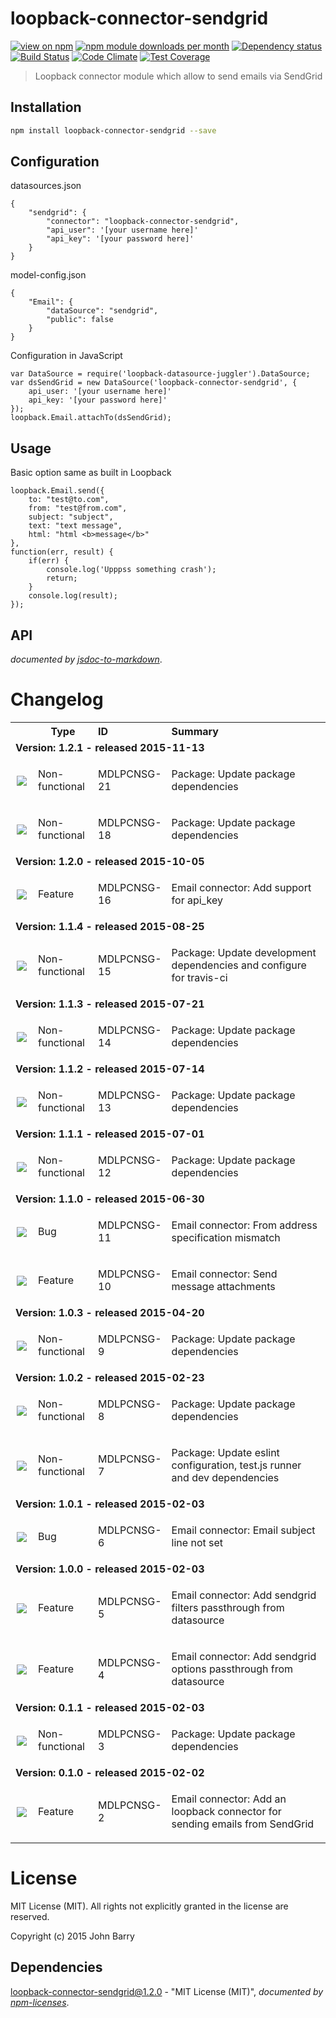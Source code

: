 # loopback-connector-sendgrid
[![view on npm](http://img.shields.io/npm/v/loopback-connector-sendgrid.svg?style=flat)](https://www.npmjs.org/package/loopback-connector-sendgrid)
[![npm module downloads per month](http://img.shields.io/npm/dm/loopback-connector-sendgrid.svg?style=flat)](https://www.npmjs.org/package/loopback-connector-sendgrid)
[![Dependency status](https://david-dm.org/Cellarise/loopback-connector-sendgrid.svg?style=flat)](https://david-dm.org/Cellarise/loopback-connector-sendgrid)
[![Build Status](https://travis-ci.org/Cellarise/loopback-connector-sendgrid.svg?branch=master)](https://travis-ci.org/Cellarise/loopback-connector-sendgrid)
[![Code
Climate](https://codeclimate.com/github/Cellarise/loopback-connector-sendgrid/badges/gpa.svg)](https://codeclimate.com/github/Cellarise/loopback-connector-sendgrid)
[![Test Coverage](https://codeclimate.com/github/Cellarise/loopback-connector-sendgrid/badges/coverage.svg)](https://codeclimate.com/github/Cellarise/loopback-connector-sendgrid/badges/coverage.svg)

> Loopback connector module which allow to send emails via SendGrid


## Installation

````sh
npm install loopback-connector-sendgrid --save
````

## Configuration

datasources.json

    {
        "sendgrid": {
            "connector": "loopback-connector-sendgrid",
            "api_user": '[your username here]'
            "api_key": '[your password here]'
        }
    }

model-config.json

    {
        "Email": {
            "dataSource": "sendgrid",
            "public": false
        }
    }

Configuration in JavaScript

    var DataSource = require('loopback-datasource-juggler').DataSource;
    var dsSendGrid = new DataSource('loopback-connector-sendgrid', {
        api_user: '[your username here]'
        api_key: '[your password here]'
    });
    loopback.Email.attachTo(dsSendGrid);

## Usage

Basic option same as built in Loopback

    loopback.Email.send({
        to: "test@to.com",
        from: "test@from.com",
        subject: "subject",
        text: "text message",
        html: "html <b>message</b>"
    },
    function(err, result) {
        if(err) {
            console.log('Upppss something crash');
            return;
        }
        console.log(result);
    });


## API
*documented by [jsdoc-to-markdown](https://github.com/75lb/jsdoc-to-markdown)*.


# Changelog

<table style="width:100%;border-spacing:0px;border-collapse:collapse;margin:0px;padding:0px;border-width:0px;">
  <tr>
    <th style="width:20px;text-align:center;"></th>
    <th style="width:80px;text-align:center;">Type</th>
    <th style="width:80px;text-align:left;">ID</th>
    <th style="text-align:left;">Summary</th>
  </tr>
    
<tr>
        <td colspan=4><strong>Version: 1.2.1 - released 2015-11-13</strong></td>
      </tr>
        
<tr>
            <td style="width:20px;padding:0;margin:0;text-align:center;"><img src="https://jira.cellarise.com:80/secure/viewavatar?size=xsmall&amp;avatarId=10419&amp;avatarType=issuetype"/></td>
            <td style="width:80px;text-align:left;">Non-functional</td>
            <td style="width:80px;text-align:left;">MDLPCNSG-21</td>
            <td><p>Package: Update package dependencies</p><p></p></td>
          </tr>
        
<tr>
            <td style="width:20px;padding:0;margin:0;text-align:center;"><img src="https://jira.cellarise.com:80/secure/viewavatar?size=xsmall&amp;avatarId=10419&amp;avatarType=issuetype"/></td>
            <td style="width:80px;text-align:left;">Non-functional</td>
            <td style="width:80px;text-align:left;">MDLPCNSG-18</td>
            <td><p>Package: Update package dependencies</p><p></p></td>
          </tr>
        
    
<tr>
        <td colspan=4><strong>Version: 1.2.0 - released 2015-10-05</strong></td>
      </tr>
        
<tr>
            <td style="width:20px;padding:0;margin:0;text-align:center;"><img src="https://jira.cellarise.com:80/secure/viewavatar?size=xsmall&amp;avatarId=10411&amp;avatarType=issuetype"/></td>
            <td style="width:80px;text-align:left;">Feature</td>
            <td style="width:80px;text-align:left;">MDLPCNSG-16</td>
            <td><p>Email connector: Add support for api_key</p><p></p></td>
          </tr>
        
    
<tr>
        <td colspan=4><strong>Version: 1.1.4 - released 2015-08-25</strong></td>
      </tr>
        
<tr>
            <td style="width:20px;padding:0;margin:0;text-align:center;"><img src="https://jira.cellarise.com:80/secure/viewavatar?size=xsmall&amp;avatarId=10419&amp;avatarType=issuetype"/></td>
            <td style="width:80px;text-align:left;">Non-functional</td>
            <td style="width:80px;text-align:left;">MDLPCNSG-15</td>
            <td><p>Package: Update development dependencies and configure for travis-ci</p><p></p></td>
          </tr>
        
    
<tr>
        <td colspan=4><strong>Version: 1.1.3 - released 2015-07-21</strong></td>
      </tr>
        
<tr>
            <td style="width:20px;padding:0;margin:0;text-align:center;"><img src="https://jira.cellarise.com:80/secure/viewavatar?size=xsmall&amp;avatarId=10419&amp;avatarType=issuetype"/></td>
            <td style="width:80px;text-align:left;">Non-functional</td>
            <td style="width:80px;text-align:left;">MDLPCNSG-14</td>
            <td><p>Package: Update package dependencies</p><p></p></td>
          </tr>
        
    
<tr>
        <td colspan=4><strong>Version: 1.1.2 - released 2015-07-14</strong></td>
      </tr>
        
<tr>
            <td style="width:20px;padding:0;margin:0;text-align:center;"><img src="https://jira.cellarise.com:80/secure/viewavatar?size=xsmall&amp;avatarId=10419&amp;avatarType=issuetype"/></td>
            <td style="width:80px;text-align:left;">Non-functional</td>
            <td style="width:80px;text-align:left;">MDLPCNSG-13</td>
            <td><p>Package: Update package dependencies</p><p></p></td>
          </tr>
        
    
<tr>
        <td colspan=4><strong>Version: 1.1.1 - released 2015-07-01</strong></td>
      </tr>
        
<tr>
            <td style="width:20px;padding:0;margin:0;text-align:center;"><img src="https://jira.cellarise.com:80/secure/viewavatar?size=xsmall&amp;avatarId=10419&amp;avatarType=issuetype"/></td>
            <td style="width:80px;text-align:left;">Non-functional</td>
            <td style="width:80px;text-align:left;">MDLPCNSG-12</td>
            <td><p>Package: Update package dependencies</p><p></p></td>
          </tr>
        
    
<tr>
        <td colspan=4><strong>Version: 1.1.0 - released 2015-06-30</strong></td>
      </tr>
        
<tr>
            <td style="width:20px;padding:0;margin:0;text-align:center;"><img src="https://jira.cellarise.com:80/secure/viewavatar?size=xsmall&amp;avatarId=10403&amp;avatarType=issuetype"/></td>
            <td style="width:80px;text-align:left;">Bug</td>
            <td style="width:80px;text-align:left;">MDLPCNSG-11</td>
            <td><p>Email connector: From address specification mismatch</p><p></p></td>
          </tr>
        
<tr>
            <td style="width:20px;padding:0;margin:0;text-align:center;"><img src="https://jira.cellarise.com:80/secure/viewavatar?size=xsmall&amp;avatarId=10411&amp;avatarType=issuetype"/></td>
            <td style="width:80px;text-align:left;">Feature</td>
            <td style="width:80px;text-align:left;">MDLPCNSG-10</td>
            <td><p>Email connector: Send message attachments</p><p></p></td>
          </tr>
        
    
<tr>
        <td colspan=4><strong>Version: 1.0.3 - released 2015-04-20</strong></td>
      </tr>
        
<tr>
            <td style="width:20px;padding:0;margin:0;text-align:center;"><img src="https://jira.cellarise.com:80/secure/viewavatar?size=xsmall&amp;avatarId=10419&amp;avatarType=issuetype"/></td>
            <td style="width:80px;text-align:left;">Non-functional</td>
            <td style="width:80px;text-align:left;">MDLPCNSG-9</td>
            <td><p>Package: Update package dependencies</p><p></p></td>
          </tr>
        
    
<tr>
        <td colspan=4><strong>Version: 1.0.2 - released 2015-02-23</strong></td>
      </tr>
        
<tr>
            <td style="width:20px;padding:0;margin:0;text-align:center;"><img src="https://jira.cellarise.com:80/secure/viewavatar?size=xsmall&amp;avatarId=10419&amp;avatarType=issuetype"/></td>
            <td style="width:80px;text-align:left;">Non-functional</td>
            <td style="width:80px;text-align:left;">MDLPCNSG-8</td>
            <td><p>Package: Update package dependencies</p><p></p></td>
          </tr>
        
<tr>
            <td style="width:20px;padding:0;margin:0;text-align:center;"><img src="https://jira.cellarise.com:80/secure/viewavatar?size=xsmall&amp;avatarId=10419&amp;avatarType=issuetype"/></td>
            <td style="width:80px;text-align:left;">Non-functional</td>
            <td style="width:80px;text-align:left;">MDLPCNSG-7</td>
            <td><p>Package: Update eslint configuration, test.js runner and dev dependencies</p><p></p></td>
          </tr>
        
    
<tr>
        <td colspan=4><strong>Version: 1.0.1 - released 2015-02-03</strong></td>
      </tr>
        
<tr>
            <td style="width:20px;padding:0;margin:0;text-align:center;"><img src="https://jira.cellarise.com:80/secure/viewavatar?size=xsmall&amp;avatarId=10403&amp;avatarType=issuetype"/></td>
            <td style="width:80px;text-align:left;">Bug</td>
            <td style="width:80px;text-align:left;">MDLPCNSG-6</td>
            <td><p>Email connector: Email subject line not set</p><p></p></td>
          </tr>
        
    
<tr>
        <td colspan=4><strong>Version: 1.0.0 - released 2015-02-03</strong></td>
      </tr>
        
<tr>
            <td style="width:20px;padding:0;margin:0;text-align:center;"><img src="https://jira.cellarise.com:80/secure/viewavatar?size=xsmall&amp;avatarId=10411&amp;avatarType=issuetype"/></td>
            <td style="width:80px;text-align:left;">Feature</td>
            <td style="width:80px;text-align:left;">MDLPCNSG-5</td>
            <td><p>Email connector: Add sendgrid filters passthrough from datasource</p><p></p></td>
          </tr>
        
<tr>
            <td style="width:20px;padding:0;margin:0;text-align:center;"><img src="https://jira.cellarise.com:80/secure/viewavatar?size=xsmall&amp;avatarId=10411&amp;avatarType=issuetype"/></td>
            <td style="width:80px;text-align:left;">Feature</td>
            <td style="width:80px;text-align:left;">MDLPCNSG-4</td>
            <td><p>Email connector: Add sendgrid options passthrough from datasource</p><p></p></td>
          </tr>
        
    
<tr>
        <td colspan=4><strong>Version: 0.1.1 - released 2015-02-03</strong></td>
      </tr>
        
<tr>
            <td style="width:20px;padding:0;margin:0;text-align:center;"><img src="https://jira.cellarise.com:80/secure/viewavatar?size=xsmall&amp;avatarId=10419&amp;avatarType=issuetype"/></td>
            <td style="width:80px;text-align:left;">Non-functional</td>
            <td style="width:80px;text-align:left;">MDLPCNSG-3</td>
            <td><p>Package: Update package dependencies</p><p></p></td>
          </tr>
        
    
<tr>
        <td colspan=4><strong>Version: 0.1.0 - released 2015-02-02</strong></td>
      </tr>
        
<tr>
            <td style="width:20px;padding:0;margin:0;text-align:center;"><img src="https://jira.cellarise.com:80/secure/viewavatar?size=xsmall&amp;avatarId=10411&amp;avatarType=issuetype"/></td>
            <td style="width:80px;text-align:left;">Feature</td>
            <td style="width:80px;text-align:left;">MDLPCNSG-2</td>
            <td><p>Email connector: Add an loopback connector for sending emails from SendGrid</p><p></p></td>
          </tr>
        
    
</table>



# License

MIT License (MIT). All rights not explicitly granted in the license are reserved.

Copyright (c) 2015 John Barry
## Dependencies
[loopback-connector-sendgrid@1.2.0](&quot;https://github.com/Cellarise/loopback-connector-sendgrid&quot;) - &quot;MIT License (MIT)&quot;, 
*documented by [npm-licenses](http://github.com/AceMetrix/npm-license.git)*.
